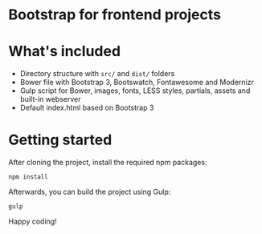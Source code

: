 # Bootstrap for frontend projects

What's included
===============

* Directory structure with ``src/`` and ``dist/`` folders
* Bower file with Bootstrap 3, Bootswatch, Fontawesome and Modernizr
* Gulp script for Bower, images, fonts, LESS styles, partials, assets and built-in webserver
* Default index.html based on Bootstrap 3

Getting started
===============

After cloning the project, install the required npm packages:

```
npm install
```

Afterwards, you can build the project using Gulp:

```
gulp
```

Happy coding!
